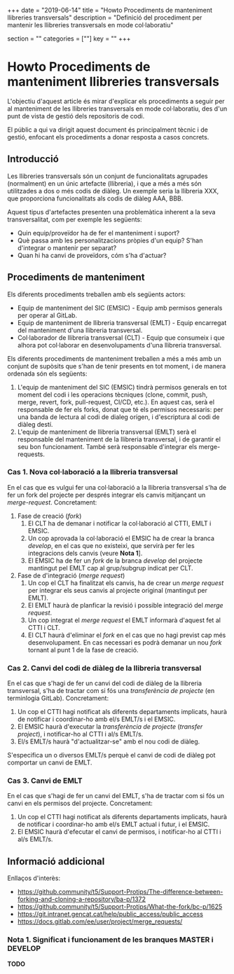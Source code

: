 +++
date        = "2019-06-14"
title       = "Howto Procediments de manteniment llibreries transversals"
description = "Definició del procediment per mantenir les llibreries transversals en mode col·laboratiu"
<!--- section = "howtos"-->
<!---categories = ["llibreria", "transversal", "procediment"]-->
<!---key = "JUNY2019"-->
section = ""
categories = [""]
key = ""
+++

# Howto Procediments de manteniment llibreries transversals

L'objectiu d'aquest article és mirar d'explicar els procediments a seguir per al manteniment de les llibreries transversals en mode col·laboratiu, des d'un punt de vista de gestió dels repositoris de codi.

El públic a qui va dirigit aquest document és principalment tècnic i de gestió, enfocant els procediments a donar resposta a casos concrets.


## Introducció

Les llibreries transversals són un conjunt de funcionalitats agrupades (normalment) en un únic artefacte (llibreria), i que a més a més són utilitzades a dos o més codis de diàleg.
Un exemple seria la llibreria XXX, que proporciona funcionalitats als codis de diàleg AAA, BBB.

Aquest tipus d'artefactes presenten una problemàtica inherent a la seva transversalitat, com per exemple les següents:
* Quin equip/proveïdor ha de fer el manteniment i suport?
* Què passa amb les personalitzacions pròpies d'un equip? S'han d'integrar o mantenir per separat?
* Quan hi ha canvi de proveïdors, cóm s'ha d'actuar?

## Procediments de manteniment

Els diferents procediments treballen amb els següents actors:

* Equip de manteniment del SIC (EMSIC) - Equip amb permisos generals per operar al GitLab.
* Equip de manteniment de llibreria transversal (EMLT) - Equip encarregat del manteniment d'una llibreria transversal.
* Col·laborador de llibreria transversal (CLT) - Equip que consumeix i que alhora pot col·laborar en desenvolupaments d'una llibreria transversal.

Els diferents procediments de manteniment treballen a més a més amb un conjunt de supòsits que s'han de tenir presents en tot moment, i de manera ordenada són els següents:

1. L'equip de manteniment del SIC (EMSIC) tindrà permisos generals en tot moment del codi i les operacions tècniques (clone, commit, push, merge, revert, fork, pull-request, CI/CD, etc.). En aquest cas, serà el responsable de fer els forks, donat que té els permisos necessaris: per una banda de lectura al codi de dialeg orígen, i d'escriptura al codi de diàleg destí.
1. L'equip de manteniment de llibreria transversal (EMLT) serà el responsable del manteniment de la llibreria transversal, i de garantir el seu bon funcionament. També serà responsable d'integrar els merge-requests.


### Cas 1. Nova col·laboració a la llibreria transversal

En el cas que es vulgui fer una col·laboració a la llibreria transversal s'ha de fer un fork del projecte per després integrar els canvis mitjançant un *merge-request*. Concretament:

1. Fase de creació (*fork*)
    1. El CLT ha de demanar i notificar la col·laboració al CTTI, EMLT i EMSIC.
    1. Un cop aprovada la col·laboració el EMSIC ha de crear la branca *develop*, en el cas que no existeixi, que servirà per fer les integracions dels canvis (veure **Nota 1**].
    1. El EMSIC ha de fer un *fork* de la branca *develop* del projecte mantingut pel EMLT cap al grup/subgrup indicat per CLT.
2. Fase de d'integració (*merge request*)
    1. Un cop el CLT ha finalitzat els canvis, ha de crear un *merge request* per integrar els seus canvis al projecte original (mantingut per EMLT).
    1. El EMLT haurà de planficar la revisió i possible integració del *merge request*.
    1. Un cop integrat el *merge request* el EMLT informarà d'aquest fet al CTTI i CLT.
    1. El CLT haurà d'eliminar el *fork* en el cas que no hagi previst cap més desenvolupament. En cas necessari es podrà demanar un nou *fork* tornant al punt 1 de la fase de creació.

### Cas 2. Canvi del codi de diàleg de la llibreria transversal

En el cas que s'hagi de fer un canvi del codi de diàleg de la llibreria transversal, s'ha de tractar com si fós una *transferència de projecte* (en terminlogia GitLab). Concretament:

1. Un cop el CTTI hagi notificat als diferents departaments implicats, haurà de notificar i coordinar-ho amb el/s EMLT/s i el EMSIC.
1. El EMSIC haurà d'executar la *transferència de projecte* (*transfer project*), i notificar-ho al CTTI i al/s EMLT/s.
1. El/s EMLT/s haurà "d'actualitzar-se" amb el nou codi de diàleg.

S'especifica un o diversos EMLT/s perquè el canvi de codi de diàleg pot comportar un canvi de EMLT.

### Cas 3. Canvi de EMLT

En el cas que s'hagi de fer un canvi del EMLT, s'ha de tractar com si fós un canvi en els permisos del projecte. Concretament:

1. Un cop el CTTI hagi notificat als diferents departaments implicats, haurà de notificar i coordinar-ho amb el/s EMLT actual i futur, i el EMSIC.
1. El EMSIC haurà d'efecutar el canvi de permisos, i notificar-ho al CTTI i al/s EMLT/s.

## Informació addicional

Enllaços d'interès:
* https://github.community/t5/Support-Protips/The-difference-between-forking-and-cloning-a-repository/ba-p/1372
* https://github.community/t5/Support-Protips/What-the-fork/bc-p/1625
* https://git.intranet.gencat.cat/help/public_access/public_access
* https://docs.gitlab.com/ee/user/project/merge_requests/

### Nota 1. Significat i funcionament de les branques MASTER i DEVELOP

**TODO**
